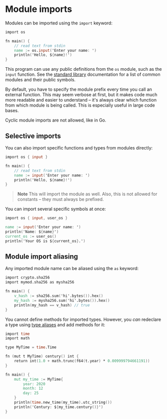 # Module imports

Modules can be imported using the `import` keyword:

```v
import os

fn main() {
	// read text from stdin
	name := os.input('Enter your name: ')
	println('Hello, ${name}!')
}
```

This program can use any public definitions from the `os` module, such
as the `input` function.
See the [standard library](https://modules.vlang.io/) documentation for a list of
common modules and their public symbols.

By default, you have to specify the module prefix every time you call an external function.
This may seem verbose at first, but it makes code much more readable and easier to
understand – it's always clear which function from which module is being called.
This is especially useful in large code bases.

Cyclic module imports are not allowed, like in Go.

## Selective imports

You can also import specific functions and types from modules directly:

```v
import os { input }

fn main() {
	// read text from stdin
	name := input('Enter your name: ')
	println('Hello, ${name}!')
}
```

> **Note**
> This will import the module as well. Also, this is not allowed for
> constants – they must always be prefixed.

You can import several specific symbols at once:

```v
import os { input, user_os }

name := input('Enter your name: ')
println('Name: ${name}')
current_os := user_os()
println('Your OS is ${current_os}.')
```

## Module import aliasing

Any imported module name can be aliased using the `as` keyword:

```v
import crypto.sha256
import mymod.sha256 as mysha256

fn main() {
	v_hash := sha256.sum('hi'.bytes()).hex()
	my_hash := mysha256.sum('hi'.bytes()).hex()
	println(my_hash == v_hash) // true
}
```

You cannot define methods for imported types.
However, you _can_ redeclare a type using
[type aliases](../type-aliases.md)
and add methods for it:

```v
import time
import math

type MyTime = time.Time

fn (mut t MyTime) century() int {
	return int(1.0 + math.trunc(f64(t.year) * 0.009999794661191))
}

fn main() {
	mut my_time := MyTime{
		year: 2020
		month: 12
		day: 25
	}
	println(time.new_time(my_time).utc_string())
	println('Century: ${my_time.century()}')
}
```
